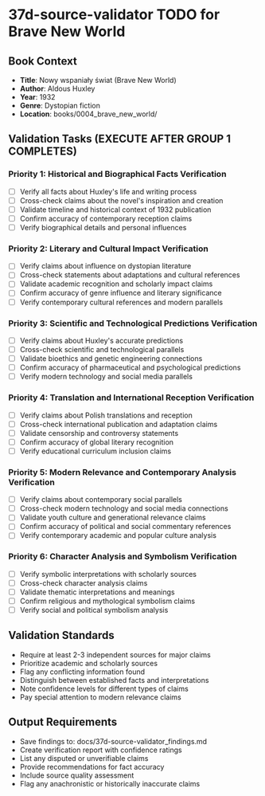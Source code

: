 # 37d-source-validator TODO for Brave New World

## Book Context
- **Title**: Nowy wspaniały świat (Brave New World)
- **Author**: Aldous Huxley
- **Year**: 1932
- **Genre**: Dystopian fiction
- **Location**: books/0004_brave_new_world/

## Validation Tasks (EXECUTE AFTER GROUP 1 COMPLETES)

### Priority 1: Historical and Biographical Facts Verification
- [ ] Verify all facts about Huxley's life and writing process
- [ ] Cross-check claims about the novel's inspiration and creation
- [ ] Validate timeline and historical context of 1932 publication
- [ ] Confirm accuracy of contemporary reception claims
- [ ] Verify biographical details and personal influences

### Priority 2: Literary and Cultural Impact Verification
- [ ] Verify claims about influence on dystopian literature
- [ ] Cross-check statements about adaptations and cultural references
- [ ] Validate academic recognition and scholarly impact claims
- [ ] Confirm accuracy of genre influence and literary significance
- [ ] Verify contemporary cultural references and modern parallels

### Priority 3: Scientific and Technological Predictions Verification
- [ ] Verify claims about Huxley's accurate predictions
- [ ] Cross-check scientific and technological parallels
- [ ] Validate bioethics and genetic engineering connections
- [ ] Confirm accuracy of pharmaceutical and psychological predictions
- [ ] Verify modern technology and social media parallels

### Priority 4: Translation and International Reception Verification
- [ ] Verify claims about Polish translations and reception
- [ ] Cross-check international publication and adaptation claims
- [ ] Validate censorship and controversy statements
- [ ] Confirm accuracy of global literary recognition
- [ ] Verify educational curriculum inclusion claims

### Priority 5: Modern Relevance and Contemporary Analysis Verification
- [ ] Verify claims about contemporary social parallels
- [ ] Cross-check modern technology and social media connections
- [ ] Validate youth culture and generational relevance claims
- [ ] Confirm accuracy of political and social commentary references
- [ ] Verify contemporary academic and popular culture analysis

### Priority 6: Character Analysis and Symbolism Verification
- [ ] Verify symbolic interpretations with scholarly sources
- [ ] Cross-check character analysis claims
- [ ] Validate thematic interpretations and meanings
- [ ] Confirm religious and mythological symbolism claims
- [ ] Verify social and political symbolism analysis

## Validation Standards
- Require at least 2-3 independent sources for major claims
- Prioritize academic and scholarly sources
- Flag any conflicting information found
- Distinguish between established facts and interpretations
- Note confidence levels for different types of claims
- Pay special attention to modern relevance claims

## Output Requirements
- Save findings to: docs/37d-source-validator_findings.md
- Create verification report with confidence ratings
- List any disputed or unverifiable claims
- Provide recommendations for fact accuracy
- Include source quality assessment
- Flag any anachronistic or historically inaccurate claims

